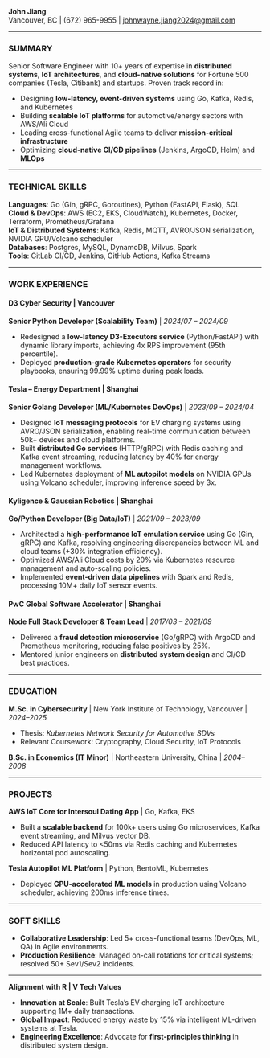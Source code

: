 **John Jiang**  
Vancouver, BC | (672) 965-9955 | johnwayne.jiang2024@gmail.com  

---

### **SUMMARY**  
Senior Software Engineer with 10+ years of expertise in **distributed systems**, **IoT architectures**, and **cloud-native solutions** for Fortune 500 companies (Tesla, Citibank) and startups. Proven track record in:  
- Designing **low-latency, event-driven systems** using Go, Kafka, Redis, and Kubernetes  
- Building **scalable IoT platforms** for automotive/energy sectors with AWS/Ali Cloud  
- Leading cross-functional Agile teams to deliver **mission-critical infrastructure**  
- Optimizing **cloud-native CI/CD pipelines** (Jenkins, ArgoCD, Helm) and **MLOps**  

---

### **TECHNICAL SKILLS**  
**Languages**: Go (Gin, gRPC, Goroutines), Python (FastAPI, Flask), SQL  
**Cloud & DevOps**: AWS (EC2, EKS, CloudWatch), Kubernetes, Docker, Terraform, Prometheus/Grafana  
**IoT & Distributed Systems**: Kafka, Redis, MQTT, AVRO/JSON serialization, NVIDIA GPU/Volcano scheduler  
**Databases**: Postgres, MySQL, DynamoDB, Milvus, Spark  
**Tools**: GitLab CI/CD, Jenkins, GitHub Actions, Kafka Streams  

---

### **WORK EXPERIENCE**  

#### **D3 Cyber Security** | Vancouver  
**Senior Python Developer (Scalability Team)** | *2024/07 – 2024/09*  
- Redesigned a **low-latency D3-Executors service** (Python/FastAPI) with dynamic library imports, achieving 4x RPS improvement (95th percentile).  
- Deployed **production-grade Kubernetes operators** for security playbooks, ensuring 99.99% uptime during peak loads.  

#### **Tesla – Energy Department** | Shanghai  
**Senior Golang Developer (ML/Kubernetes DevOps)** | *2023/09 – 2024/04*  
- Designed **IoT messaging protocols** for EV charging systems using AVRO/JSON serialization, enabling real-time communication between 50k+ devices and cloud platforms.  
- Built **distributed Go services** (HTTP/gRPC) with Redis caching and Kafka event streaming, reducing latency by 40% for energy management workflows.  
- Led Kubernetes deployment of **ML autopilot models** on NVIDIA GPUs using Volcano scheduler, improving inference speed by 3x.  

#### **Kyligence & Gaussian Robotics** | Shanghai  
**Go/Python Developer (Big Data/IoT)** | *2021/09 – 2023/09*  
- Architected a **high-performance IoT emulation service** using Go (Gin, gRPC) and Kafka, resolving engineering discrepancies between ML and cloud teams (+30% integration efficiency).  
- Optimized AWS/Ali Cloud costs by 20% via Kubernetes resource management and auto-scaling policies.  
- Implemented **event-driven data pipelines** with Spark and Redis, processing 10M+ daily IoT sensor events.  


#### **PwC Global Software Accelerator** | Shanghai  
**Node Full Stack Developer & Team Lead** | *2017/03 – 2021/09*  
- Delivered a **fraud detection microservice** (Go/gRPC) with ArgoCD and Prometheus monitoring, reducing false positives by 25%.  
- Mentored junior engineers on **distributed system design** and CI/CD best practices.  

---

### **EDUCATION**  
**M.Sc. in Cybersecurity** | New York Institute of Technology, Vancouver | *2024–2025*  
- Thesis: *Kubernetes Network Security for Automotive SDVs*  
- Relevant Coursework: Cryptography, Cloud Security, IoT Protocols  

**B.Sc. in Economics (IT Minor)** | Northeastern University, China | *2004–2008*  

---

### **PROJECTS**  
**AWS IoT Core for Intersoul Dating App** | Go, Kafka, EKS  
- Built a **scalable backend** for 100k+ users using Go microservices, Kafka event streaming, and Milvus vector DB.  
- Reduced API latency to <50ms via Redis caching and Kubernetes horizontal pod autoscaling.  

**Tesla Autopilot ML Platform** | Python, BentoML, Kubernetes  
- Deployed **GPU-accelerated ML models** in production using Volcano scheduler, achieving 200ms inference times.  

---

### **SOFT SKILLS**  
- **Collaborative Leadership**: Led 5+ cross-functional teams (DevOps, ML, QA) in Agile environments.  
- **Production Resilience**: Managed on-call rotations for critical systems; resolved 50+ Sev1/Sev2 incidents.  

---

**Alignment with R | V Tech Values**  
- **Innovation at Scale**: Built Tesla’s EV charging IoT architecture supporting 1M+ daily transactions.  
- **Global Impact**: Reduced energy waste by 15% via intelligent ML-driven systems at Tesla.  
- **Engineering Excellence**: Advocate for **first-principles thinking** in distributed system design.  
